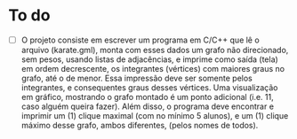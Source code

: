 # To do
- [ ] O projeto consiste em escrever um programa em C/C++ que lê o arquivo (karate.gml), monta com esses dados um grafo não direcionado, sem pesos, usando listas de adjacências, e imprime como saída (tela) em ordem decrescente, os integrantes (vértices) com maiores graus no grafo, até o de menor. Essa impressão deve ser somente pelos integrantes, e consequentes graus desses vértices. Uma visualização em gráfico, mostrando o grafo montado é um ponto adicional (i.e. 11, caso alguém queira fazer). Além disso, o programa deve encontrar e imprimir um (1) clique maximal (com no mínimo 5 alunos), e um (1) clique máximo desse grafo, ambos diferentes, (pelos nomes de todos).